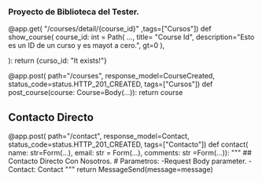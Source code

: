 ### Proyecto de Biblioteca del Tester.









@app.get(
    "/courses/detail/{course_id}"
    ,tags=["Cursos"])
def show_course(
    course_id: int = Path(
        ...,
        title= "Course Id",
        description="Esto es un ID de un curso y es mayot a cero.",
        gt=0
        ),

):
    return {curso_id: "It exists!"}

@app.post(
    path="/courses",
    response_model=CourseCreated,
    status_code=status.HTTP_201_CREATED,
    tags=["Cursos"])
def post_course(course: Course=Body(...)):
    return course




## Contacto Directo
@app.post(
    path="/contact", 
    response_model=Contact, 
    status_code=status.HTTP_201_CREATED, 
    tags=["Contacto"])
def contact(
    name: str=Form(...),
    email: str = Form(...), 
    comments: str =Form(...)):
    """
    ## Contacto Directo Con Nosotros.
    # Parametros:
        -Request Body parameter.
            -Contact: Contact
    """
    return MessageSend(message=message)


